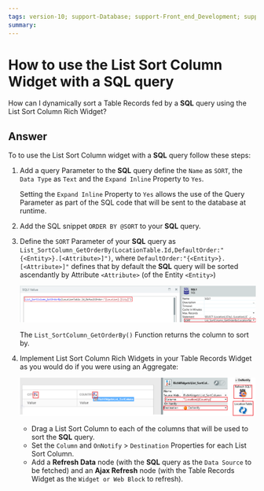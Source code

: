 ```yaml
---
tags: version-10; support-Database; support-Front_end_Development; support-webapps;
summary: 
---
```


# How to use the List Sort Column Widget with a SQL query

How can I dynamically sort a Table Records fed by a **SQL** query using the List Sort Column Rich Widget?

## Answer

To to use the List Sort Column widget with a **SQL** query follow these steps:

1. Add a query Parameter to the **SQL** query define the `Name` as `SORT`, the `Data Type` as `Text` and the `Expand Inline` Property to `Yes`.

    Setting the `Expand Inline` Property to `Yes` allows the use of the Query Parameter as part of the SQL code that will be sent to the database at runtime.

1. Add the SQL snippet `ORDER BY @SORT` to your **SQL** query.

1. Define the `SORT` Parameter of your **SQL** query as `List_SortColumn_GetOrderBy(LocationTable.Id,DefaultOrder:"{<Entity>}.[<Attribute>]")`, where `DefaultOrder:"{<Entity>}.[<Attribute>]"` defines that by default the **SQL** query will be sorted ascendantly by Attribute `<Attribute>` (of the Entity `<Entity>`)

    ![SORT query Parameter](images/list-sort-sql-02.png?width=800)

    The `List_SortColumn_GetOrderBy()` Function returns the column to sort by.

1. Implement List Sort Column Rich Widgets in your Table Records Widget as you would do if you were using an Aggregate: 

    ![](images/list-sort-sql-05.png?800)

    * Drag a List Sort Column to each of the columns that will be used to sort the **SQL** query.
    * Set the `Column` and `OnNotify` > `Destination` Properties for each List Sort Column.
    * Add a **Refresh Data** node (with the **SQL** query as the `Data Source` to be fetched) and an **Ajax Refresh** node (with the Table Records Widget as the `Widget or Web Block` to refresh).